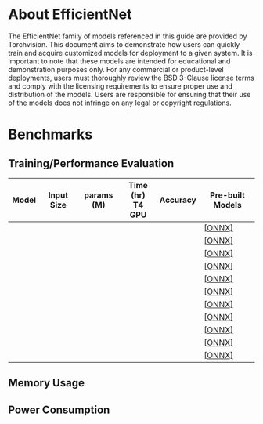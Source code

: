 # About EfficientNet

The EfficientNet family of models referenced in this guide are provided by Torchvision. This document aims to demonstrate how users can quickly train and acquire customized models for deployment to a given system. It is important to note that these models are intended for educational and demonstration purposes only. For any commercial or product-level deployments, users must thoroughly review the BSD 3-Clause license terms and comply with the licensing requirements to ensure proper use and distribution of the models. Users are responsible for ensuring that their use of the models does not infringe on any legal or copyright regulations.

# Benchmarks
## Training/Performance Evaluation

|  Model     |  Input Size         |  params (M)         | Time (hr)<br>T4 GPU   |  Accuracy  | Pre-built Models   |
|------------|---------------------|---------------------|-----------------------|------------|--------------------|
|          |  |          |                       |            |[[ONNX]]()          |
|          |  |          |                       |            |[[ONNX]]()          |
|          |  |          |                       |            |[[ONNX]]()          |
|          |  |          |                       |            |[[ONNX]]()          |
|          |  |          |                       |            |[[ONNX]]()          |
|          |  |          |                       |            |[[ONNX]]()          |
|          |  |          |                       |            |[[ONNX]]()          |
|          |  |          |                       |            |[[ONNX]]()          |
|          |  |          |                       |            |[[ONNX]]()          |
|          |  |          |                       |            |[[ONNX]]()          |
|          |  |          |                       |            |[[ONNX]]()          |

## Memory Usage
## Power Consumption
